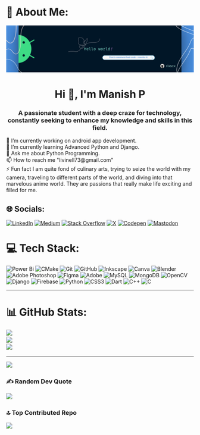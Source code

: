 # 💫 About Me:
![MasterHead](https://github.com/rixscx/rixscx/blob/main/Manish%20P.png)

<h1 align="center">Hi 👋, I'm Manish P</h1>
<h3 align="center">A passionate student with a deep craze for technology, constantly seeking to enhance my knowledge and skills in this field.</h3>
🔭 I’m currently working on android app development.<br>🌱 I’m currently learning Advanced Python and Django.<br>💬 Ask me about Python Programming.<br>📫 How to reach me "livinell73@gmail.com"<br>⚡ Fun fact I am quite fond of culinary arts, trying to seize the world with my camera, traveling to different parts of the world, and diving into that marvelous anime world. They are passions that really make life exciting and filled for me.


## 🌐 Socials:
[![LinkedIn](https://img.shields.io/badge/LinkedIn-%230077B5.svg?logo=linkedin&logoColor=white)](https://linkedin.com/in/rixscx) [![Medium](https://img.shields.io/badge/Medium-12100E?logo=medium&logoColor=white)](https://medium.com/@livinell73) [![Stack Overflow](https://img.shields.io/badge/-Stackoverflow-FE7A16?logo=stack-overflow&logoColor=white)](https://stackoverflow.com/users/27774558) [![X](https://img.shields.io/badge/X-black.svg?logo=X&logoColor=white)](https://x.com/rixscx) [![Codepen](https://img.shields.io/badge/Codepen-000000?style=for-the-badge&logo=codepen&logoColor=white)](https://codepen.io/rixscx) [![Mastodon](https://img.shields.io/badge/-MASTODON-%232B90D9?style=for-the-badge&logo=mastodon&logoColor=white)](https://mastodon.social/@rixscx) 

# 💻 Tech Stack:
![Power Bi](https://img.shields.io/badge/power_bi-F2C811?style=plastic&logo=powerbi&logoColor=black) ![CMake](https://img.shields.io/badge/CMake-%23008FBA.svg?style=plastic&logo=cmake&logoColor=white) ![Git](https://img.shields.io/badge/git-%23F05033.svg?style=plastic&logo=git&logoColor=white) ![GitHub](https://img.shields.io/badge/github-%23121011.svg?style=plastic&logo=github&logoColor=white) ![Inkscape](https://img.shields.io/badge/Inkscape-e0e0e0?style=plastic&logo=inkscape&logoColor=080A13) ![Canva](https://img.shields.io/badge/Canva-%2300C4CC.svg?style=plastic&logo=Canva&logoColor=white) ![Blender](https://img.shields.io/badge/blender-%23F5792A.svg?style=plastic&logo=blender&logoColor=white) ![Adobe Photoshop](https://img.shields.io/badge/adobe%20photoshop-%2331A8FF.svg?style=plastic&logo=adobe%20photoshop&logoColor=white) ![Figma](https://img.shields.io/badge/figma-%23F24E1E.svg?style=plastic&logo=figma&logoColor=white) ![Adobe](https://img.shields.io/badge/adobe-%23FF0000.svg?style=plastic&logo=adobe&logoColor=white) ![MySQL](https://img.shields.io/badge/mysql-4479A1.svg?style=plastic&logo=mysql&logoColor=white) ![MongoDB](https://img.shields.io/badge/MongoDB-%234ea94b.svg?style=plastic&logo=mongodb&logoColor=white) ![OpenCV](https://img.shields.io/badge/opencv-%23white.svg?style=plastic&logo=opencv&logoColor=white) ![Django](https://img.shields.io/badge/django-%23092E20.svg?style=plastic&logo=django&logoColor=white) ![Firebase](https://img.shields.io/badge/firebase-%23039BE5.svg?style=plastic&logo=firebase) ![Python](https://img.shields.io/badge/python-3670A0?style=plastic&logo=python&logoColor=ffdd54) ![CSS3](https://img.shields.io/badge/css3-%231572B6.svg?style=plastic&logo=css3&logoColor=white) ![Dart](https://img.shields.io/badge/dart-%230175C2.svg?style=plastic&logo=dart&logoColor=white) ![C++](https://img.shields.io/badge/c++-%2300599C.svg?style=plastic&logo=c%2B%2B&logoColor=white) ![C](https://img.shields.io/badge/c-%2300599C.svg?style=plastic&logo=c&logoColor=white)


---

# 📊 GitHub Stats:

![](https://github-readme-stats.vercel.app/api?username=rixscx&theme=shadow_red&hide_border=false&include_all_commits=true&count_private=true)<br/>
![](https://nirzak-streak-stats.vercel.app/?user=rixscx&theme=shadow_red&hide_border=false)<br/>
![](https://github-readme-stats.vercel.app/api/top-langs/?username=rixscx&theme=shadow_red&hide_border=false&include_all_commits=true&count_private=true&layout=compact)

---

[![](https://visitcount.itsvg.in/api?id=rixscx&icon=10&color=13)](https://visitcount.itsvg.in)

### ✍️ Random Dev Quote
![](https://quotes-github-readme.vercel.app/api?type=horizontal&theme=dark)

### 🔝 Top Contributed Repo
![](https://github-contributor-stats.vercel.app/api?username=rixscx&limit=5&theme=shadow_red&combine_all_yearly_contributions=true)
